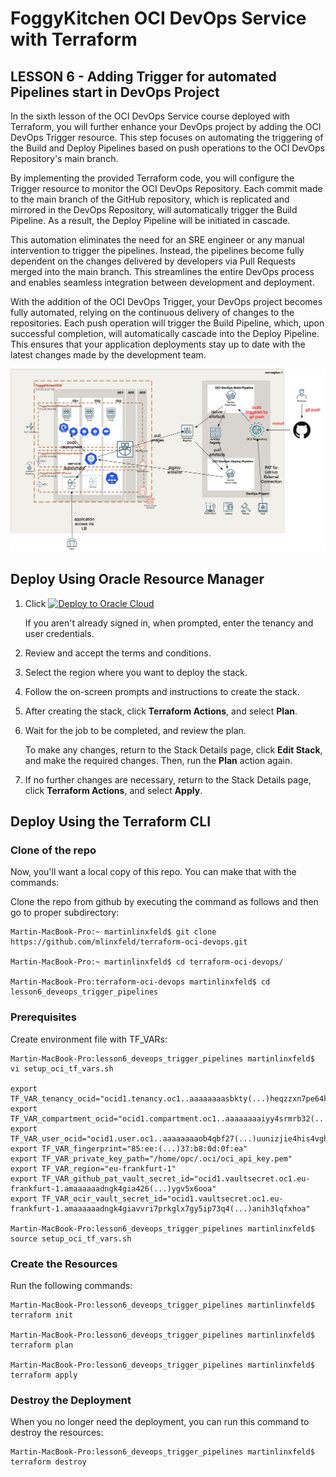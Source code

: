 # FoggyKitchen OCI DevOps Service with Terraform 

## LESSON 6 - Adding Trigger for automated Pipelines start in DevOps Project

In the sixth lesson of the OCI DevOps Service course deployed with Terraform, you will further enhance your DevOps project by adding the OCI DevOps Trigger resource. This step focuses on automating the triggering of the Build and Deploy Pipelines based on push operations to the OCI DevOps Repository's main branch.

By implementing the provided Terraform code, you will configure the Trigger resource to monitor the OCI DevOps Repository. Each commit made to the main branch of the GitHub repository, which is replicated and mirrored in the DevOps Repository, will automatically trigger the Build Pipeline. As a result, the Deploy Pipeline will be initiated in cascade.

This automation eliminates the need for an SRE engineer or any manual intervention to trigger the pipelines. Instead, the pipelines become fully dependent on the changes delivered by developers via Pull Requests merged into the main branch. This streamlines the entire DevOps process and enables seamless integration between development and deployment.

With the addition of the OCI DevOps Trigger, your DevOps project becomes fully automated, relying on the continuous delivery of changes to the repositories. Each push operation will trigger the Build Pipeline, which, upon successful completion, will automatically cascade into the Deploy Pipeline. This ensures that your application deployments stay up to date with the latest changes made by the development team.

![](terraform-oci-devops-lesson6.png)

## Deploy Using Oracle Resource Manager

1. Click [![Deploy to Oracle Cloud](https://oci-resourcemanager-plugin.plugins.oci.oraclecloud.com/latest/deploy-to-oracle-cloud.svg)](https://cloud.oracle.com/resourcemanager/stacks/create?region=home&zipUrl=https://github.com/mlinxfeld/terraform-oci-devops/releases/latest/download/terraform-oci-devops-lesson6.zip)

    If you aren't already signed in, when prompted, enter the tenancy and user credentials.

2. Review and accept the terms and conditions.

3. Select the region where you want to deploy the stack.

4. Follow the on-screen prompts and instructions to create the stack.

5. After creating the stack, click **Terraform Actions**, and select **Plan**.

6. Wait for the job to be completed, and review the plan.

    To make any changes, return to the Stack Details page, click **Edit Stack**, and make the required changes. Then, run the **Plan** action again.

7. If no further changes are necessary, return to the Stack Details page, click **Terraform Actions**, and select **Apply**. 

## Deploy Using the Terraform CLI

### Clone of the repo
Now, you'll want a local copy of this repo. You can make that with the commands:

Clone the repo from github by executing the command as follows and then go to proper subdirectory:

```
Martin-MacBook-Pro:~ martinlinxfeld$ git clone https://github.com/mlinxfeld/terraform-oci-devops.git

Martin-MacBook-Pro:~ martinlinxfeld$ cd terraform-oci-devops/

Martin-MacBook-Pro:terraform-oci-devops martinlinxfeld$ cd lesson6_deveops_trigger_pipelines

```

### Prerequisites
Create environment file with TF_VARs:

```
Martin-MacBook-Pro:lesson6_deveops_trigger_pipelines martinlinxfeld$ vi setup_oci_tf_vars.sh

export TF_VAR_tenancy_ocid="ocid1.tenancy.oc1..aaaaaaaasbkty(...)heqzzxn7pe64ksbia"
export TF_VAR_compartment_ocid="ocid1.compartment.oc1..aaaaaaaaiyy4srmrb32(...)ytywiucgbcp5ext6e4ahjewa"
export TF_VAR_user_ocid="ocid1.user.oc1..aaaaaaaaob4qbf27(...)uunizjie4his4vgh3jx5jxa"
export TF_VAR_fingerprint="85:ee:(...)37:b8:0d:0f:ea"
export TF_VAR_private_key_path="/home/opc/.oci/oci_api_key.pem"
export TF_VAR_region="eu-frankfurt-1"
export TF_VAR_github_pat_vault_secret_id="ocid1.vaultsecret.oc1.eu-frankfurt-1.amaaaaaadngk4gia426(...)ygv5x6ooa"
export TF_VAR_ocir_vault_secret_id="ocid1.vaultsecret.oc1.eu-frankfurt-1.amaaaaaadngk4giavvri7prkglx7gy5ip73q4(...)anih3lqfxhoa"

Martin-MacBook-Pro:lesson6_deveops_trigger_pipelines martinlinxfeld$ source setup_oci_tf_vars.sh
```

### Create the Resources
Run the following commands:

```
Martin-MacBook-Pro:lesson6_deveops_trigger_pipelines martinlinxfeld$ terraform init
    
Martin-MacBook-Pro:lesson6_deveops_trigger_pipelines martinlinxfeld$ terraform plan

Martin-MacBook-Pro:lesson6_deveops_trigger_pipelines martinlinxfeld$ terraform apply
```

### Destroy the Deployment
When you no longer need the deployment, you can run this command to destroy the resources:

```
Martin-MacBook-Pro:lesson6_deveops_trigger_pipelines martinlinxfeld$ terraform destroy
```

